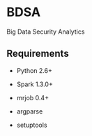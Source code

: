 # BDSA
Big Data Security Analytics

## Requirements
- Python 2.6+

- Spark 1.3.0+

- mrjob 0.4+

- argparse

- setuptools

